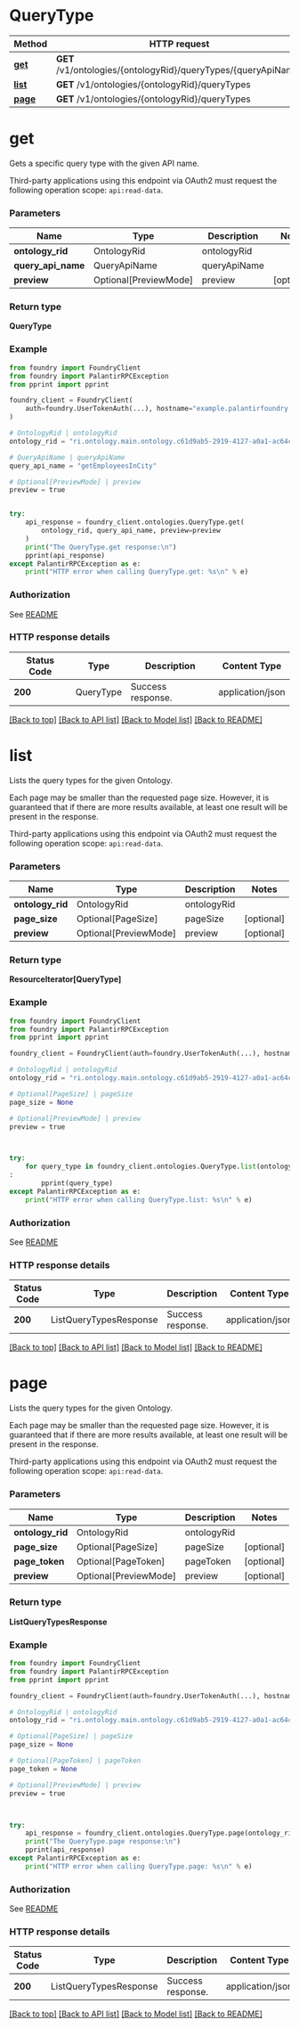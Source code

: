 # QueryType

Method | HTTP request |
------------- | ------------- |
[**get**](#get) | **GET** /v1/ontologies/{ontologyRid}/queryTypes/{queryApiName} |
[**list**](#list) | **GET** /v1/ontologies/{ontologyRid}/queryTypes |
[**page**](#page) | **GET** /v1/ontologies/{ontologyRid}/queryTypes |

# **get**
Gets a specific query type with the given API name.

Third-party applications using this endpoint via OAuth2 must request the following operation scope: `api:read-data`.


### Parameters

Name | Type | Description  | Notes |
------------- | ------------- | ------------- | ------------- |
**ontology_rid** | OntologyRid | ontologyRid |  |
**query_api_name** | QueryApiName | queryApiName |  |
**preview** | Optional[PreviewMode] | preview | [optional] |

### Return type
**QueryType**

### Example

```python
from foundry import FoundryClient
from foundry import PalantirRPCException
from pprint import pprint

foundry_client = FoundryClient(
    auth=foundry.UserTokenAuth(...), hostname="example.palantirfoundry.com"
)

# OntologyRid | ontologyRid
ontology_rid = "ri.ontology.main.ontology.c61d9ab5-2919-4127-a0a1-ac64c0ce6367"

# QueryApiName | queryApiName
query_api_name = "getEmployeesInCity"

# Optional[PreviewMode] | preview
preview = true


try:
    api_response = foundry_client.ontologies.QueryType.get(
        ontology_rid, query_api_name, preview=preview
    )
    print("The QueryType.get response:\n")
    pprint(api_response)
except PalantirRPCException as e:
    print("HTTP error when calling QueryType.get: %s\n" % e)

```



### Authorization

See [README](../README.md#authorization)

### HTTP response details
| Status Code | Type        | Description | Content Type |
|-------------|-------------|-------------|------------------|
**200** | QueryType  | Success response. | application/json |

[[Back to top]](#) [[Back to API list]](../../../README.md#documentation-for-api-endpoints) [[Back to Model list]](../../../README.md#documentation-for-models) [[Back to README]](../../../README.md)

# **list**
Lists the query types for the given Ontology.

Each page may be smaller than the requested page size. However, it is guaranteed that if there are more
results available, at least one result will be present in the response.

Third-party applications using this endpoint via OAuth2 must request the following operation scope: `api:read-data`.


### Parameters

Name | Type | Description  | Notes |
------------- | ------------- | ------------- | ------------- |
**ontology_rid** | OntologyRid | ontologyRid |  |
**page_size** | Optional[PageSize] | pageSize | [optional] |
**preview** | Optional[PreviewMode] | preview | [optional] |

### Return type
**ResourceIterator[QueryType]**

### Example

```python
from foundry import FoundryClient
from foundry import PalantirRPCException
from pprint import pprint

foundry_client = FoundryClient(auth=foundry.UserTokenAuth(...), hostname="example.palantirfoundry.com")

# OntologyRid | ontologyRid
ontology_rid = "ri.ontology.main.ontology.c61d9ab5-2919-4127-a0a1-ac64c0ce6367"

# Optional[PageSize] | pageSize
page_size = None

# Optional[PreviewMode] | preview
preview = true



try:
    for query_type in foundry_client.ontologies.QueryType.list(ontology_rid, page_size=page_sizepreview=preview)
:
        pprint(query_type)
except PalantirRPCException as e:
    print("HTTP error when calling QueryType.list: %s\n" % e)

```



### Authorization

See [README](../README.md#authorization)

### HTTP response details
| Status Code | Type        | Description | Content Type |
|-------------|-------------|-------------|------------------|
**200** | ListQueryTypesResponse  | Success response. | application/json |

[[Back to top]](#) [[Back to API list]](../../../README.md#documentation-for-api-endpoints) [[Back to Model list]](../../../README.md#documentation-for-models) [[Back to README]](../../../README.md)

# **page**
Lists the query types for the given Ontology.

Each page may be smaller than the requested page size. However, it is guaranteed that if there are more
results available, at least one result will be present in the response.

Third-party applications using this endpoint via OAuth2 must request the following operation scope: `api:read-data`.


### Parameters

Name | Type | Description  | Notes |
------------- | ------------- | ------------- | ------------- |
**ontology_rid** | OntologyRid | ontologyRid |  |
**page_size** | Optional[PageSize] | pageSize | [optional] |
**page_token** | Optional[PageToken] | pageToken | [optional] |
**preview** | Optional[PreviewMode] | preview | [optional] |

### Return type
**ListQueryTypesResponse**

### Example

```python
from foundry import FoundryClient
from foundry import PalantirRPCException
from pprint import pprint

foundry_client = FoundryClient(auth=foundry.UserTokenAuth(...), hostname="example.palantirfoundry.com")

# OntologyRid | ontologyRid
ontology_rid = "ri.ontology.main.ontology.c61d9ab5-2919-4127-a0a1-ac64c0ce6367"

# Optional[PageSize] | pageSize
page_size = None

# Optional[PageToken] | pageToken
page_token = None

# Optional[PreviewMode] | preview
preview = true



try:
    api_response = foundry_client.ontologies.QueryType.page(ontology_rid, page_size=page_sizepage_token=page_tokenpreview=preview)
    print("The QueryType.page response:\n")
    pprint(api_response)
except PalantirRPCException as e:
    print("HTTP error when calling QueryType.page: %s\n" % e)

```



### Authorization

See [README](../README.md#authorization)

### HTTP response details
| Status Code | Type        | Description | Content Type |
|-------------|-------------|-------------|------------------|
**200** | ListQueryTypesResponse  | Success response. | application/json |

[[Back to top]](#) [[Back to API list]](../../../README.md#documentation-for-api-endpoints) [[Back to Model list]](../../../README.md#documentation-for-models) [[Back to README]](../../../README.md)

